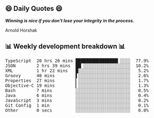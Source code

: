 ## 😄 Daily Quotes 😄

_**Winning is nice if you don't lose your integrity in the process.**_

Arnold Horshak



## 📊 Weekly development breakdown 📊

<pre>TypeScript  20 hrs 26 mins ████████████████▎░░░░  77.9%
JSON        2 hrs 39 mins  ██▏░░░░░░░░░░░░░░░░░░  10.2%
XML         1 hr 22 mins   █░░░░░░░░░░░░░░░░░░░░   5.2%
Groovy      40 mins        ▌░░░░░░░░░░░░░░░░░░░░   2.6%
Properties  27 mins        ▎░░░░░░░░░░░░░░░░░░░░   1.7%
Objective-C 19 mins        ▎░░░░░░░░░░░░░░░░░░░░   1.3%
Bash        7 mins         ░░░░░░░░░░░░░░░░░░░░░   0.5%
Java        6 mins         ░░░░░░░░░░░░░░░░░░░░░   0.4%
JavaScript  3 mins         ░░░░░░░░░░░░░░░░░░░░░   0.2%
Git Config  1 min          ░░░░░░░░░░░░░░░░░░░░░   0.1%
Other       0 secs         ░░░░░░░░░░░░░░░░░░░░░   0.0%</pre>